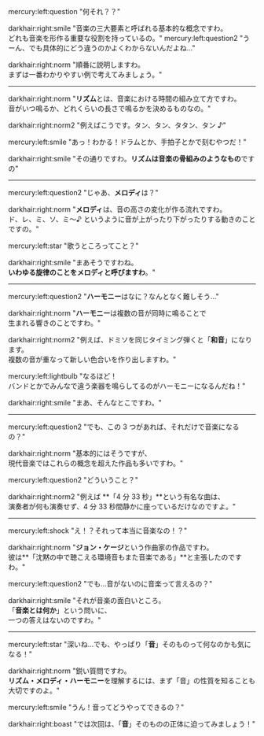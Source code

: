 mercury:left:question "何それ？？"

darkhair:right:smile "音楽の三大要素と呼ばれる基本的な概念ですわ。<br>どれも音楽を形作る重要な役割を持っているの。"
mercury:left:question2 "うーん、でも具体的にどう違うのかよくわからないんだよね..."

darkhair:right:norm "順番に説明しますわ。<br>まずは一番わかりやすい例で考えてみましょう。"

---

darkhair:right:norm "**リズム**とは、音楽における時間の組み立て方ですわ。<br> 音がいつ鳴るか、どれくらいの長さで鳴るかを決めるものなの。"

darkhair:right:norm2 "例えばこうです。タン、タン、タタン、タン ♪"

mercury:left:smile "あっ！わかる！ドラムとか、手拍子とかで刻むやつだ！"

darkhair:right:smile "その通りですわ。**リズムは音楽の骨組みのようなもの**ですの"

---

mercury:left:question2 "じゃあ、**メロディ**は？"

darkhair:right:norm "**メロディ**は、音の高さの変化が作る流れですわ。<br> ド、レ、ミ、ソ、ミ〜♪ というように音が上がったり下がったりする動きのことですの。"

mercury:left:star "歌うところってこと？"

darkhair:right:smile "まあそうですわね。<br> **いわゆる旋律のことをメロディと呼びますわ**。"

---

mercury:left:question2 "**ハーモニー**はなに？なんとなく難しそう..."

darkhair:right:norm "**ハーモニー**は複数の音が同時に鳴ることで<br>生まれる響きのことですわ。"

darkhair:right:norm2 "例えば、ドミソを同じタイミング弾くと「**和音**」になります。<br> 複数の音が重なって新しい色合いを作り出しますわ。"

mercury:left:lightbulb "なるほど！<br>バンドとかでみんなで違う楽器を鳴らしてるのがハーモニーになるんだね！"

darkhair:right:smile "まあ、そんなとこですわ。"

---

mercury:left:question2 "でも、この 3 つがあれば、それだけで音楽になるの？"

darkhair:right:norm "基本的にはそうですが、<br> 現代音楽ではこれらの概念を超えた作品も多いですわ。"

mercury:left:question2 "どういうこと？"

darkhair:right:norm2 "例えば **「4 分 33 秒」**という有名な曲は、<br> 演奏者が何も演奏せず、4 分 33 秒間静かに座っているだけなのですよ。"

---

mercury:left:shock "え！？それって本当に音楽なの！？"

darkhair:right:norm "**ジョン・ケージ**という作曲家の作品ですわ。<br> 彼は**「沈黙の中で聴こえる環境音もまた音楽である」**と主張したのですわ。"

mercury:left:question2 "でも...音がないのに音楽って言えるの？"

darkhair:right:smile "それが音楽の面白いところ。<br>「**音楽とは何か**」という問いに、<br>一つの答えはないのですわ。"

---

mercury:left:star "深いね...でも、やっぱり「**音**」そのものって何なのかも気になる！"

darkhair:right:norm "鋭い質問ですわ。<br>**リズム・メロディ・ハーモニー**を理解するには、まず「音」の性質を知ることも大切ですのよ。"

mercury:left:smile "うん！音ってどうやってできるの？"

darkhair:right:boast "では次回は、「**音**」そのものの正体に迫ってみましょう！"
